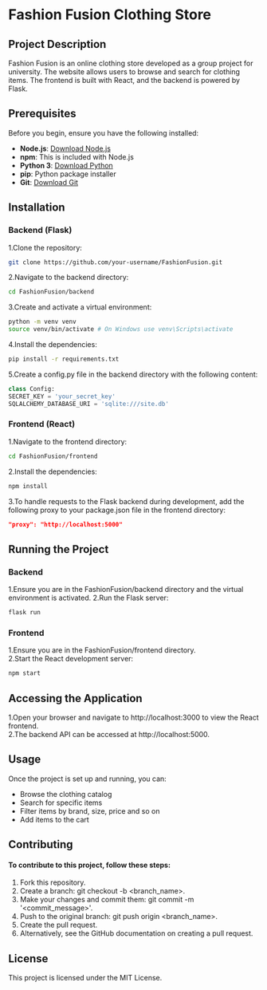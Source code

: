 # Fashion Fusion Clothing Store

## Project Description
Fashion Fusion is an online clothing store developed as a group project for university. The website allows users to browse and search for clothing items. The frontend is built with React, and the backend is powered by Flask.

## Prerequisites
Before you begin, ensure you have the following installed:
- **Node.js**: [Download Node.js](https://nodejs.org/)
- **npm**: This is included with Node.js
- **Python 3**: [Download Python](https://www.python.org/)
- **pip**: Python package installer
- **Git**: [Download Git](https://git-scm.com/)
  
## Installation
### Backend (Flask)
1.Clone the repository:
```bash
git clone https://github.com/your-username/FashionFusion.git
```
2.Navigate to the backend directory:
```bash
cd FashionFusion/backend
```
3.Create and activate a virtual environment:
```bash
python -m venv venv
source venv/bin/activate # On Windows use venv\Scripts\activate
```
4.Install the dependencies:
```bash
pip install -r requirements.txt
```
5.Create a config.py file in the backend directory with the following content:
```python
class Config:
SECRET_KEY = 'your_secret_key'
SQLALCHEMY_DATABASE_URI = 'sqlite:///site.db'
```
### Frontend (React)
1.Navigate to the frontend directory:
```bash
cd FashionFusion/frontend
```
2.Install the dependencies:
```bash
npm install
```
3.To handle requests to the Flask backend during development, add the following proxy to your package.json file in the frontend directory:
```json
"proxy": "http://localhost:5000"
```
## Running the Project
### Backend
1.Ensure you are in the FashionFusion/backend directory and the virtual environment is activated.
2.Run the Flask server:
```bash
flask run
```
### Frontend
1.Ensure you are in the FashionFusion/frontend directory.  
2.Start the React development server:
```bash
npm start
```
## Accessing the Application
1.Open your browser and navigate to http://localhost:3000 to view the React frontend.  
2.The backend API can be accessed at http://localhost:5000.

## Usage
Once the project is set up and running, you can:

- Browse the clothing catalog
- Search for specific items
- Filter items by brand, size, price and so on
- Add items to the cart

## Contributing
#### To contribute to this project, follow these steps:

1. Fork this repository.
2. Create a branch: git checkout -b <branch_name>.
3. Make your changes and commit them: git commit -m '<commit_message>'.
4. Push to the original branch: git push origin <branch_name>.
5. Create the pull request.
6. Alternatively, see the GitHub documentation on creating a pull request.

## License
This project is licensed under the MIT License.


